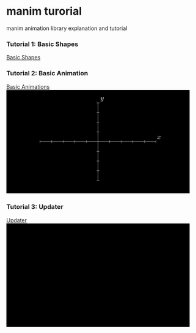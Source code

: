 # manim turorial
manim animation library explanation and tutorial
### Tutorial 1: Basic Shapes 
<a href="https://www.bilibili.com/video/av84552858?p=1" title="Basic Shapes">Basic Shapes</img></a>
### Tutorial 2: Basic Animation
<a href="https://www.bilibili.com/video/av84552858?p=2" title="Basic Animations">Basic Animations<img src="tutorial2/output2.gif"></img></a>
### Tutorial 3: Updater
<a href="https://www.bilibili.com/video/av84552858?p=3" title="Updater">Updater<img src="tutorial3/output3.gif"></img></a>